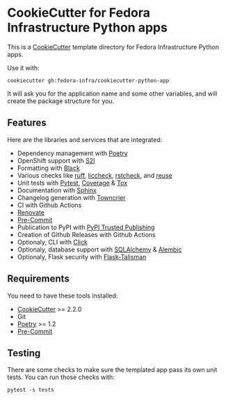 # CookieCutter for Fedora Infrastructure Python apps

This is a [CookieCutter](https://cookiecutter.readthedocs.io) template directory for
Fedora Infrastructure Python apps.

Use it with:
```
cookiecutter gh:fedora-infra/cookiecutter-python-app
```

It will ask you for the application name and some other variables, and will create the package
structure for you.


## Features

Here are the libraries and services that are integrated:

- Dependency management with [Poetry](https://python-poetry.org/)
- OpenShift support with [S2I](https://github.com/sclorg/s2i-python-container)
- Formatting with [Black](https://github.com/psf/black)
- Various checks like [ruff](https://beta.ruff.rs),
  [liccheck](https://github.com/dhatim/python-license-check),
  [rstcheck](https://github.com/myint/rstcheck), and
  [reuse](https://reuse.software/)
- Unit tests with [Pytest](https://pytest.org/), [Coverage](https://coverage.readthedocs.io)
  & [Tox](tox.readthedocs.io/)
- Documentation with [Sphinx](https://www.sphinx-doc.org/)
- Changelog generation with [Towncrier](https://towncrier.readthedocs.io/)
- CI with Github Actions
- [Renovate](https://github.com/apps/renovate)
- [Pre-Commit](https://pre-commit.com/)
- Publication to PyPI with [PyPI Trusted Publishing](https://packaging.python.org/en/latest/guides/publishing-package-distribution-releases-using-github-actions-ci-cd-workflows/)
- Creation of Github Releases with Github Actions
- Optionaly, CLI with [Click](click.palletsprojects.com/)
- Optionaly, database support with [SQLAlchemy](https://www.sqlalchemy.org/)
  & [Alembic](https://alembic.sqlalchemy.org)
- Optionaly, Flask security with [Flask-Talisman](https://pypi.org/project/flask-talisman/)


## Requirements

You need to have these tools installed:
- [CookieCutter](https://cookiecutter.readthedocs.io/) >= 2.2.0
- Git
- [Poetry](https://python-poetry.org/) >= 1.2
- [Pre-Commit](https://pre-commit.com/)


## Testing

There are some checks to make sure the templated app pass its own unit tests.
You can run those checks with:

```
pytest -s tests
```
